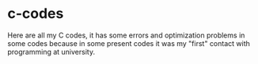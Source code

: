 # c-codes
Here are all my C codes, it has some errors and optimization problems in some codes because in some present codes it was my "first" contact with programming at university.
